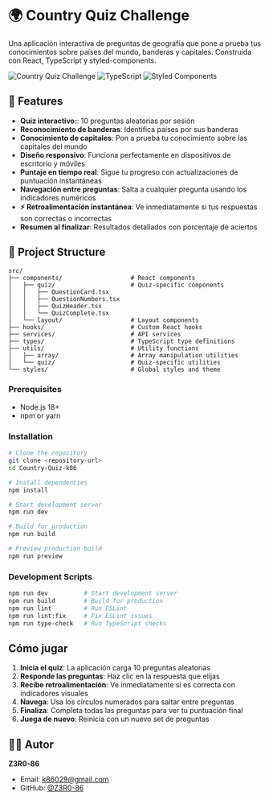 # 🌍 Country Quiz Challenge

Una aplicación interactiva de preguntas de geografía que pone a prueba tus conocimientos sobre países del mundo, banderas y capitales. Construida con React, TypeScript y styled-components.

![Country Quiz Challenge](https://img.shields.io/badge/React-19.1.0-blue.svg)
![TypeScript](https://img.shields.io/badge/TypeScript-5.8.3-blue.svg)
![Styled Components](https://img.shields.io/badge/Styled%20Components-6.1.18-hotpink.svg)

## 🚀 Features

- **Quiz interactivo:**: 10 preguntas aleatorias por sesión
- **Reconocimiento de banderas**: Identifica países por sus banderas
- **Conocimiento de capitales**: Pon a prueba tu conocimiento sobre las capitales del mundo
- **Diseño responsivo**: Funciona perfectamente en dispositivos de escritorio y móviles
- **Puntaje en tiempo real**: Sigue tu progreso con actualizaciones de puntuación instantáneas
- **Navegación entre preguntas**: Salta a cualquier pregunta usando los indicadores numéricos
- **⚡ Retroalimentación instantánea**: Ve inmediatamente si tus respuestas son correctas o incorrectas
- **Resumen al finalizar**: Resultados detallados con porcentaje de aciertos



## 📁 Project Structure

```
src/
├── components/                   # React components
│   ├── quiz/                     # Quiz-specific components
│   │   ├── QuestionCard.tsx
│   │   ├── QuestionNumbers.tsx
│   │   ├── QuizHeader.tsx
│   │   └── QuizComplete.tsx
│   └── layout/                   # Layout components
├── hooks/                        # Custom React hooks
├── services/                     # API services
├── types/                        # TypeScript type definitions
├── utils/                        # Utility functions
│   ├── array/                    # Array manipulation utilities
│   └── quiz/                     # Quiz-specific utilities
└── styles/                       # Global styles and theme
```


### Prerequisites

- Node.js 18+ 
- npm or yarn

### Installation

```bash
# Clone the repository
git clone <repository-url>
cd Country-Quiz-k86

# Install dependencies
npm install

# Start development server
npm run dev

# Build for production
npm run build

# Preview production build
npm run preview
```

### Development Scripts

```bash
npm run dev          # Start development server
npm run build        # Build for production  
npm run lint         # Run ESLint
npm run lint:fix     # Fix ESLint issues
npm run type-check   # Run TypeScript checks
```

## Cómo jugar

1. **Inicia el quiz**: La aplicación carga 10 preguntas aleatorias
2. **Responde las preguntas**: Haz clic en la respuesta que elijas
3. **Recibe retroalimentación**: Ve inmediatamente si es correcta con indicadores visuales
4. **Navega**: Usa los círculos numerados para saltar entre preguntas
5. **Finaliza**: Completa todas las preguntas para ver tu puntuación final
6. **Juega de nuevo**: Reinicia con un nuevo set de preguntas


## 👨‍💻 Autor

**Z3R0-86**
- Email: k86029@gmail.com
- GitHub: [@Z3R0-86](https://github.com/Z3R0-86)